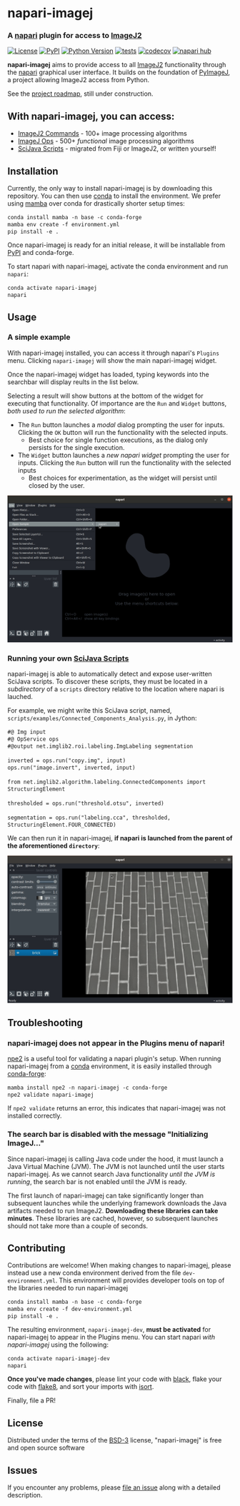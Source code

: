 # napari-imagej

### A [napari] plugin for access to [ImageJ2]

[![License](https://img.shields.io/pypi/l/napari-imagej.svg?color=green)](https://github.com/imagej/napari-imagej/raw/main/LICENSE)
[![PyPI](https://img.shields.io/pypi/v/napari-imagej.svg?color=green)](https://pypi.org/project/napari-imagej)
[![Python Version](https://img.shields.io/pypi/pyversions/napari-imagej.svg?color=green)](https://python.org)
[![tests](https://github.com/imagej/napari-imagej/workflows/tests/badge.svg)](https://github.com/imagej/napari-imagej/actions)
[![codecov](https://codecov.io/gh/imagej/napari-imagej/branch/main/graph/badge.svg)](https://codecov.io/gh/imagej/napari-imagej)
[![napari hub](https://img.shields.io/endpoint?url=https://api.napari-hub.org/shields/napari-imagej)](https://napari-hub.org/plugins/napari-imagej)

**napari-imagej** aims to provide access to all [ImageJ2] functionality through the [napari] graphical user interface. It builds on the foundation of [PyImageJ], a project allowing ImageJ2 access from Python.

See the [project roadmap](https://github.com/orgs/imagej/projects/2), still under construction.

## With napari-imagej, you can access:
* [ImageJ2 Commands] - 100+ image processing algorithms
* [ImageJ Ops] - 500+ *functional* image processing algorithms
* [SciJava Scripts] - migrated from Fiji or ImageJ2, or written yourself!

## Installation

Currently, the only way to install napari-imagej is by downloading this repository. You can then use [conda] to install the environment. We prefer using [mamba] over conda for drastically shorter setup times:

    conda install mamba -n base -c conda-forge
    mamba env create -f environment.yml
    pip install -e .

Once napari-imagej is ready for an initial release, it will be installable from [PyPI] and conda-forge.

To start napari with napari-imagej, activate the conda environment and run `napari`:

    conda activate napari-imagej
    napari

## Usage

### A simple example

With napari-imagej installed, you can access it through napari's `Plugins` menu. Clicking `napari-imagej` will show the main napari-imagej widget.

Once the napari-imagej widget has loaded, typing keywords into the searchbar will display reults in the list below.

Selecting a result will show buttons at the bottom of the widget for executing that functionality. Of importance are the `Run` and `Widget` buttons, *both used to run the selected algorithm*:
* The `Run` button launches a *modal* dialog prompting the user for inputs. Clicking the `OK` button will run the functionality with the selected inputs.
  * Best choice for single function executions, as the dialog only persists for the single execution.
* The `Widget` button launches a *new napari widget* prompting the user for inputs. Clicking the `Run` button will run the functionality with the selected inputs
  * Best choices for experimentation, as the widget will persist until closed by the user.


![Running an Op within napari-imagej](resources/napari_imagej_simple_example.gif)

### Running your own [SciJava Scripts]

napari-imagej is able to automatically detect and expose user-written SciJava scripts. To discover these scripts, they must be located in a *subdirectory* of a `scripts` directory relative to the location where napari is lauched.

For example, we might write this SciJava script, named, `scripts/examples/Connected_Components_Analysis.py`, in Jython:
```jython
#@ Img input
#@ OpService ops
#@output net.imglib2.roi.labeling.ImgLabeling segmentation

inverted = ops.run("copy.img", input)
ops.run("image.invert", inverted, input)

from net.imglib2.algorithm.labeling.ConnectedComponents import StructuringElement

thresholded = ops.run("threshold.otsu", inverted)

segmentation = ops.run("labeling.cca", thresholded, StructuringElement.FOUR_CONNECTED)
```
We can then run it in napari-imagej, **if napari is launched from the parent of the aforementioned `directory`**: 

![Running a SciJava script within napari-imagej](resources/napari_imagej_SciJava_script.gif)

## Troubleshooting

### napari-imagej does not appear in the Plugins menu of napari!

[npe2] is a useful tool for validating a napari plugin's setup. When running napari-imagej from a [conda] environment, it is easily installed through [conda-forge]:

    mamba install npe2 -n napari-imagej -c conda-forge
    npe2 validate napari-imagej

If `npe2 validate` returns an error, this indicates that napari-imagej was not installed correctly.

### The search bar is disabled with the message "Initializing ImageJ..."

Since napari-imagej is calling Java code under the hood, it must launch a Java Virtual Machine (JVM). The JVM is not launched until the user starts napari-imagej. As we cannot search Java functionality *until the JVM is running*, the search bar is not enabled until the JVM is ready.

The first launch of napari-imagej can take significantly longer than subsequent launches while the underlying framework downloads the Java artifacts needed to run ImageJ2. **Downloading these libraries can take minutes**. These libraries are cached, however, so subsequent launches should not take more than a couple of seconds.

## Contributing

Contributions are welcome! When making changes to napari-imagej, please instead use a new conda environment derived from the file `dev-environment.yml`. This environment will provides developer tools on top of the libraries needed to run napari-imagej

    conda install mamba -n base -c conda-forge
    mamba env create -f dev-environment.yml
    pip install -e .

The resulting environment, `napari-imagej-dev`, **must be activated** for napari-imagej to appear in the Plugins menu. You can start napari *with napari-imagej* using the following:

    conda activate napari-imagej-dev
    napari

**Once you've made changes**, please lint your code with [black], flake your code with [flake8], and sort your imports with [isort].

Finally, file a PR! 

## License

Distributed under the terms of the [BSD-3] license,
"napari-imagej" is free and open source software

## Issues

If you encounter any problems, please [file an issue] along with a detailed description.


[Apache Software License 2.0]: http://www.apache.org/licenses/LICENSE-2.0
[black]: https://github.com/psf/blackhttps://github.com/psf/black
[BSD-3]: http://opensource.org/licenses/BSD-3-Clause
[Cookiecutter]: https://github.com/audreyr/cookiecutter
[cookiecutter-napari-plugin]: https://github.com/napari/cookiecutter-napari-plugin
[conda]: https://docs.conda.io/projects/conda/en/latest/index.html
[conda-forge]: https://conda-forge.org/#page-top
[file an issue]: https://github.com/imagej/napari-imagej/issues
[flake8]: https://flake8.pycqa.org/en/latest/
[GNU GPL v3.0]: http://www.gnu.org/licenses/gpl-3.0.txt
[GNU LGPL v3.0]: http://www.gnu.org/licenses/lgpl-3.0.txt
[ImageJ2]: https://imagej.net/software/imagej2/index
[ImageJ2 Commands]: https://github.com/imagej/imagej-plugins-commands
[ImageJ Ops]: https://imagej.net/libs/imagej-ops/index
[isort]: https://pycqa.github.io/isort/
[mamba]: https://mamba.readthedocs.io/en/latest/user_guide/mamba.html
[MIT]: http://opensource.org/licenses/MIT
[Mozilla Public License 2.0]: https://www.mozilla.org/media/MPL/2.0/index.txt
[napari]: https://github.com/napari/napari
[npe2]: https://github.com/napari/npe2/
[pip]: https://pypi.org/project/pip/
[PyImageJ]: https://github.com/imagej/pyimagej/
[PyPI]: https://pypi.org/
[SciJava Scripts]: https://imagej.net/scripting
[tox]: https://tox.readthedocs.io/en/latest/